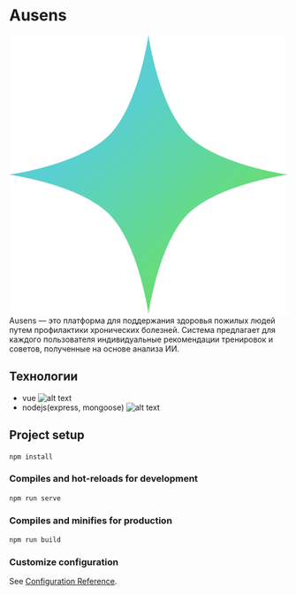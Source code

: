 # Ausens
![alt text](https://github.com/timur612/ausens/blob/master/readme/logo%20svg.svg)
<br>
Ausens — это платформа для поддержания здоровья пожилых людей путем профилактики хронических болезней. Система предлагает для каждого пользователя индивидуальные рекомендации тренировок и советов, полученные на основе анализа ИИ.

## Технологии
* vue ![alt text](https://www.google.com/url?sa=i&url=https%3A%2F%2Fru.wikipedia.org%2Fwiki%2F%25D0%25A4%25D0%25B0%25D0%25B9%25D0%25BB%3AVue.js_Logo_2.svg&psig=AOvVaw3VKxliy1DzaBDRvUtIDpU9&ust=1620462947481000&source=images&cd=vfe&ved=0CAIQjRxqFwoTCIjZk4iVt_ACFQAAAAAdAAAAABAD)
* nodejs(express, mongoose) ![alt text](https://upload.wikimedia.org/wikipedia/commons/d/d9/Node.js_logo.svg)

## Project setup
```
npm install
```

### Compiles and hot-reloads for development
```
npm run serve
```

### Compiles and minifies for production
```
npm run build
```

### Customize configuration
See [Configuration Reference](https://cli.vuejs.org/config/).

###
